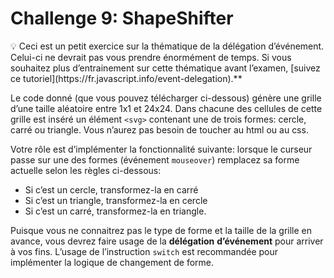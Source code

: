 # Challenge 9: ShapeShifter

<aside>
💡 Ceci est un petit exercice sur la thématique de la délégation d’événement. Celui-ci ne devrait pas vous prendre énormément de temps.  Si vous souhaitez plus d’entrainement sur cette thématique avant l’examen, [suivez ce tutoriel](https://fr.javascript.info/event-delegation).**

</aside>

Le code donné (que vous pouvez télécharger ci-dessous) génère une grille d’une taille aléatoire entre 1x1 et 24x24. Dans chacune des cellules de cette grille est inséré un élément `<svg>` contenant une de trois formes: cercle, carré ou triangle. Vous n’aurez pas besoin de toucher au html ou au css.

Votre rôle est d’implémenter la fonctionnalité suivante: lorsque le curseur passe sur une des formes (événement `mouseover`) remplacez sa forme actuelle selon les règles ci-dessous:

- Si c’est un cercle, transformez-la en carré
- Si c’est un triangle, transformez-la en cercle
- Si c’est un carré, transformez-la en triangle.

Puisque vous ne connaitrez pas le type de forme et la taille de la grille en avance, vous devrez faire usage de la **délégation** **d’événement** pour arriver à vos fins. L’usage de l’instruction `switch` est recommandée pour implémenter la logique de changement de forme.